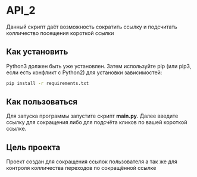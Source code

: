 # API_2

Данный скрипт даёт возможность сократить ссылку и подсчитать колличество посещения короткой ссылки

## Как установить

Python3 должен быть уже установлен. Затем используйте pip (или pip3, если есть конфликт с Python2) для установки зависимостей:

```bash
pip install -r requirements.txt
``` 

## Как пользоваться

Для запуска программы запустите скрипт **main.py**. Далее введите ссылку для сокращения либо для подсчёта кликов по вашей короткой ссылке.

## Цель проекта

Проект создан для сокращения ссылок пользователя а так же для контроля колличества переходов по сокращённой ссылке
